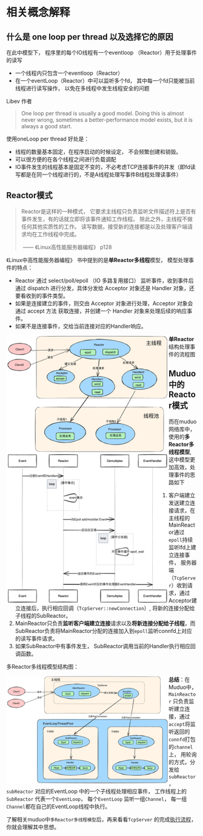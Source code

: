 #  相关概念解释

## 什么是 one loop per thread 以及选择它的原因

在此中模型下， 程序里的每个IO线程有一个eventloop （Reactor）用于处理事件的读写

- 一个线程内只包含一个eventloop（Reactor）
- 在一个eventLoop（Reactor）中可以监听多个fd， 其中每一个fd只能被当前线程进行读写操作， 以免在多线程中发生线程安全的问题

Libev 作者

> One loop per  thread is  usually  a good model. Doing this is almost never wrong, sometimes a better-performance model exists, but it is always a good start.

使用oneLoop per thread 好处是：

- 线程的数量基本固定，在程序启动的时候设定， 不会频繁创建和销毁。
- 可以很方便的在各个线程之间进行负载调配
- IO事件发生的线程基本是固定不变的，不必考虑TCP连接事件的并发（即fd读写都是在同一个线程进行的，不是A线程处理写事件B线程处理读事件）

## Reactor模式

> Reactor是这样的一种模式， 它要求主线程只负责监听文件描述符上是否有事件发生，有的话就立即将该事件通知工作线程。 除此之外，主线程不做任何其他实质性的工作。 读写数据，接受新的连接都是以及处理客户端请求均在工作线程中完成。
>
> ​								—— 《Linux高性能服务器编程》 p128

《Linux中高性能服务器编程》 书中提到的是**单Reactor多线程**模型， 模型处理事件的特点：

- Reactor 通过 select/poll/epoll （IO 多路复用接口） 监听事件，收到事件后通过 dispatch 进行分发，具体分发给 Acceptor 对象还是 Handler 对象，还要看收到的事件类型。
- 如果是连接建立的事件，则交由 Acceptor 对象进行处理，Acceptor 对象会通过 accept 方法 获取连接，并创建一个 Handler 对象来处理后续的响应事件。
- 如果不是连接事件，交给当前连接对应的Handler响应。

<img src="./assets/oneReactor.png" width=85% align=left>

**单Reactor**结构处理事件的流程图

<img src="./assets/Reactor03.png" width=85% align=left>



## Muduo中的Reactor模式

而在muduo网络库中， 使用的**多Reactor多线程模型**,  这中模型更加高效，处理事件的思路如下

1. 客户端建立发送建立连接请求，在主线程的MainReactor通过`epoll`持续监听lfd上建立连接事件， 服务器端（`TcpServer`）收到请求，通过Acceptor建立连接后，执行相应回调（`TcpServer::newConnection`）, 将新的连接分配给子线程的SubReactor。
2. MainReactor只负责**监听客户端建立连接**请求以及**将新连接分配给子线程**，而SubReactor负责将MainReactor分配的连接加入到`epoll`监听connfd上对应的读写事件请求。
3. 如果SubReactor中有事件发生， SubReactor调用当前的Handler执行相应回调函数。

多Reactor多线程模型结构图：

<img src="./assets/multiReactor.png" width=85% align=left>

**总结**：在Muduo中， `MainReactor` 只负责监听建立连接，通过`accept`将监听返回的`connfd`打包的`channel`上， 用轮询的方式，分发给`subReactor`，`subReactor`  对应的EventLoop 中的一个子线程处理相应事件， 工作线程上的`SubReactor` 代表一个`EventLoop`， 每个`EventLoop` 监听一组`Channel`， 每一组`Channel`都在自己的EventLoop线程中执行。

了解相关muduo中`多Reactor多线程模型`后，再来看看`TcpServer` 的完成[执行流程](./chapter5.md)，你就会理解其中思想。





